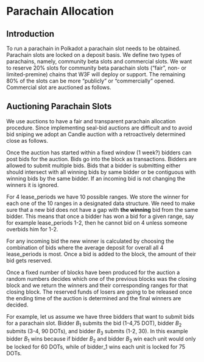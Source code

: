 # Parachain Allocation

## Introduction
To run a parachain in Polkadot a parachain slot needs to be obtained. Parachain slots are locked on a deposit basis. We define two types of parachains, namely, community beta slots and commercial slots. We want to reserve 20% slots for community beta parachain slots (“fair”, non- or limited-premine) chains that W3F will deploy or support. The remaining 80% of the slots can be more “publicly” or “commercially” opened. Commercial slot are auctioned as follows. 

## Auctioning Parachain Slots
We use auctions to have a fair and transparent parachain allocation procedure. Since implementing seal-bid auctions are difficult and to avoid bid sniping we adopt an Candle auction with a retroactively determined close as follows. 

Once the auction has started within a fixed window (1 week?) bidders can post bids for the auction. Bids go into the block as transactions. Bidders are allowed to submit multiple bids. Bids that a bidder is submitting either should intersect with all winning bids by same bidder or be contiguous with winning bids by the same bidder. If an incoming bid is not changing the winners it is ignored. 

For 4 lease_periods we have 10 possible ranges. We store the winner for each one of the 10 ranges in a designated data structure. We need to make sure that a new bid does not have a gap with **the winning** bid from the same bidder. This means that once a bidder has won a bid for a given range, say for example lease_periods 1-2, then he cannot bid on 4 unless someone overbids him for 1-2. 

For any incoming bid the new winner is calculated by choosing the combination of bids where the average deposit for overall all 4 lease_periods is most. Once a bid is added to the block, the amount of their bid gets reserved. 

Once a fixed number of blocks have been produced for the auction a random numbers decides which one of the previous blocks was the closing block and we return the winners and their corresponding ranges for that closing block. The reserved funds of losers are going to be released once the ending time of the auction is determined and the final winners are decided. 

For example, let us assume we have three bidders that want to submit bids for a parachain slot. Bidder $B_1$ submits the bid (1-4,75 DOT), bidder $B_2$ submits (3-4, 90 DOTs), and bidder $B_3$ submits (1-2, 30). In this example bidder $B_1$ wins because if bidder $B_2$ and bidder $B_3$ win each unit would only be locked for 60 DOTs, while of bidder_1 wins each unit is locked for 75 DOTs. 
